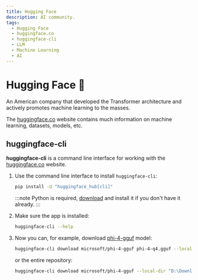 ```yaml
---
title: Hugging Face
description: AI community.
tags:
  - Hugging Face
  - huggingface.co
  - huggingface-cli
  - LLM
  - Machine Learning
  - AI
---
```


# Hugging Face :hugs:

An American company that developed the Transformer architecture and actively promotes machine learning to the masses.

The [huggingface.co](https://huggingface.co/) website contains much information on machine learning, datasets, models, etc.

## huggingface-cli

**huggingface-cli** is a command line interface for working with the [huggingface.co](https://huggingface.co/) website.

1. Use the command line interface to install `huggingface-cli`:

    ```bash
    pip install -U "huggingface_hub[cli]"
    ```

    :::note
    Python is required, [download](https://www.python.org/downloads/) and install it if you don't have it already.
    :::

2. Make sure the app is installed:

    ```bash
    huggingface-cli --help
    ```

3. Now you can, for example, download [phi-4-gguf](https://huggingface.co/microsoft/phi-4-gguf/tree/main) model:

    ```bash
    huggingface-cli download microsoft/phi-4-gguf phi-4-q4.gguf --local-dir "D:\Downloads"
    ```

    or the entire repository:

    ```bash
    huggingface-cli download microsoft/phi-4-gguf --local-dir "D:\Downloads"
    ```
